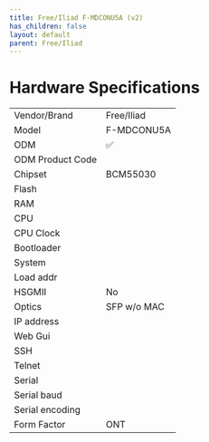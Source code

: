 ```yaml
---
title: Free/Iliad F-MDCONU5A (v2)
has_children: false
layout: default
parent: Free/Iliad
---
```


# Hardware Specifications

|                  |             |
| ---------------- | ----------- |
| Vendor/Brand     | Free/Iliad  |
| Model            | F-MDCONU5A  |
| ODM              | ✅          |
| ODM Product Code |             |
| Chipset          | BCM55030    |
| Flash            |             |
| RAM              |             |
| CPU              |             |
| CPU Clock        |             |
| Bootloader       |             |
| System           |             |
| Load addr        |             |
| HSGMII           | No          |
| Optics           | SFP w/o MAC |
| IP address       |             |
| Web Gui          |             |
| SSH              |             |
| Telnet           |             |
| Serial           |             |
| Serial baud      |             |
| Serial encoding  |             |
| Form Factor      | ONT         |